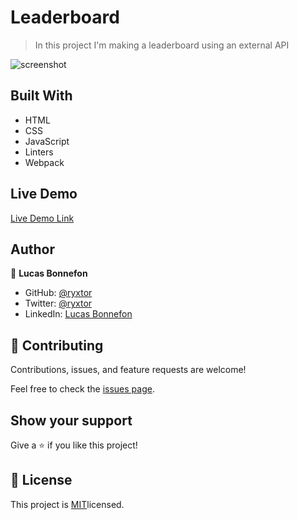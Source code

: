 # Leaderboard

>  In this project I'm making a leaderboard using an external API

![screenshot](src/screenshot.png)

## Built With

- HTML
- CSS
- JavaScript
- Linters
- Webpack

## Live Demo

[Live Demo Link](https://ryxtor.github.io/Leaderboard/dist)

## Author

👤 **Lucas Bonnefon**

- GitHub: [@ryxtor](https://github.com/ryxtor)
- Twitter: [@ryxtor](https://twitter.com/ryxtor)
- LinkedIn: [Lucas Bonnefon](https://www.linkedin.com/in/lucas-bonnefon-074a01134/)

## 🤝 Contributing

Contributions, issues, and feature requests are welcome!

Feel free to check the [issues page](https://github.com/ryxtor/Leaderboard/issues).

## Show your support

Give a ⭐️ if you like this project!

## 📝 License

This project is [MIT](./MIT.md)licensed.